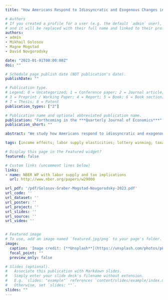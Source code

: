 ```yaml
---
title: "How Americans Respond to Idiosyncratic and Exogenous Changes in Household Wealth and Unearned Income"

# Authors
# If you created a profile for a user (e.g. the default `admin` user), write the username (folder name) here 
# and it will be replaced with their full name and linked to their profile.
authors:
- admin
- Mikhail Golosov
- Magne Mogstad
- David Novgorodsky

date: "2023-01-01T00:00:00Z"
doi: ""

# Schedule page publish date (NOT publication's date).
publishDate: ""

# Publication type.
# Legend: 0 = Uncategorized; 1 = Conference paper; 2 = Journal article;
# 3 = Preprint / Working Paper; 4 = Report; 5 = Book; 6 = Book section;
# 7 = Thesis; 8 = Patent
publication_types: ["2"]

# Publication name and optional abbreviated publication name.
publication: "Forthcoming in the ***Quarterly Journal of Economics***"
publication_short: "" 

abstract: "We study how Americans respond to idiosyncratic and exogenous changes in household wealth and unearned income. Our analyses combine administrative data on U.S. lottery winners with an event-study design. We first examine individual and household earnings responses to these windfall gains, finding significant and sizable wealth and income effects. On average, an extra dollar of unearned income in a given period reduces household labor earnings by about 50 cents, decreases total labor taxes by 10 cents, and increases consumption by 60 cents. These effects are heterogeneous across the income distribution, with households in higher quartiles of the income distribution reducing their earnings by a larger amount. Next, we examine margins of adjustment other than earnings and, in the course of doing so, address a number of important economic questions about how additional wealth or unearned income affect retirement decisions and labor market dynamics, family formation and dissolution, entrepreneurship and self-employment, and geographic mobility and neighborhood choice. Lastly, we carefully compare our findings to those reported in existing lottery studies. This comparison reveals that existing U.S. studies substantially underestimate wealth and income effects because they use measures that understate earnings responses and overstate wealth changes associated with lottery wins."

tags: [income effects; labor supply elasticities; lottery winning; taxation; universal basic income;]

# Display this page in the Featured widget?
featured: false

# Custom links (uncomment lines below)
links:
- name: NBER WP with labor supply and tax implications
  url: http://www.nber.org/papers/w29000

url_pdf: '/pdf/Golosov-Graber-Mogstad-Novgorodsky-2023.pdf'
url_code: ''
url_dataset: ''
url_poster: ''
url_project: ''
url_slides: ''
url_source: ''
url_video: ''


# Featured image
# To use, add an image named `featured.jpg/png` to your page's folder. 
image:
  caption: 'Image credit: [**Unsplash**](https://unsplash.com/photos/pLCdAaMFLTE)'
  focal_point: ""
  preview_only: false

# Slides (optional).
#   Associate this publication with Markdown slides.
#   Simply enter your slide deck's filename without extension.
#   E.g. `slides: "example"` references `content/slides/example/index.md`.
#   Otherwise, set `slides: ""`.
slides: ""
---
```


